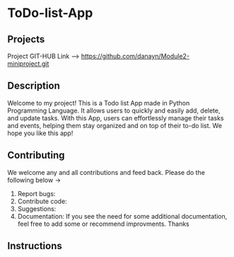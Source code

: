 # ToDo-list-App
## Projects
Project GIT-HUB Link --> https://github.com/danayn/Module2-miniproject.git

## Description
Welcome to my project! This is a Todo list App made in Python Programming Language. It allows users to quickly and easily add, delete, and update tasks. With this App, users can effortlessly manage their tasks and events, helping them stay organized and on top of their to-do list. We hope you like this app!

## Contributing
We welcome any and all contributions and feed back. Please do the following below ->
1. Report bugs: 
2. Contribute code: 
3. Suggestions: 
4. Documentation: If you see the need for some additional documentation, feel free to add some or recommend improvments. Thanks

## Instructions

